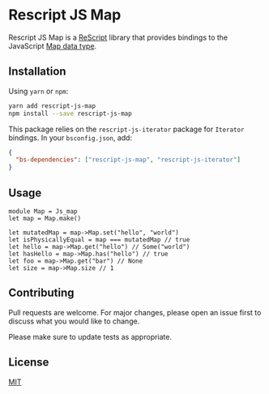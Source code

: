 # Rescript JS Map

Rescript JS Map is a [ReScript](https://rescript-lang.org/) library that provides bindings to the JavaScript [Map data type](https://developer.mozilla.org/en-US/docs/Web/JavaScript/Reference/Global_Objects/Map).

## Installation

Using `yarn` or `npm`:

```bash
yarn add rescript-js-map
npm install --save rescript-js-map
```

This package relies on the `rescript-js-iterator` package for `Iterator` bindings. In your `bsconfig.json`, add:

```json
{
  "bs-dependencies": ["rescript-js-map", "rescript-js-iterator"]
}
```

## Usage

```rescript
module Map = Js_map
let map = Map.make()

let mutatedMap = map->Map.set("hello", "world")
let isPhysicallyEqual = map === mutatedMap // true
let hello = map->Map.get("hello") // Some("world")
let hasHello = map->Map.has("hello") // true
let foo = map->Map.get("bar") // None
let size = map->Map.size // 1
```

## Contributing

Pull requests are welcome. For major changes, please open an issue first to discuss what you would like to change.

Please make sure to update tests as appropriate.

## License

[MIT](https://choosealicense.com/licenses/mit/)
